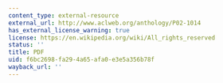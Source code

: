 ```yaml
---
content_type: external-resource
external_url: http://www.aclweb.org/anthology/P02-1014
has_external_license_warning: true
license: https://en.wikipedia.org/wiki/All_rights_reserved
status: ''
title: PDF
uid: f6bc2698-fa29-4a65-afa0-e3e5a356b78f
wayback_url: ''
---
```

